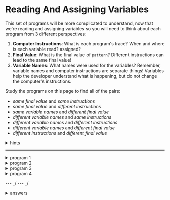 # Reading And Assigning Variables

This set of programs will be more complicated to understand, now that we're
reading and assigning variables so you will need to think about each program
from 3 different perspectives:

1. **Computer Instructions**: What is each program's trace? When and where is
   each variable read? assigned?
2. **Final Value**: What is the final value of `pattern`? Different instructions
   can lead to the same final value!
3. **Variable Names**: What names were used for the variables? Remember,
   variable names and computer instructions are separate things! Variables help
   the developer understand what is happening, but do not change the computer's
   instructions.

Study the programs on this page to find all of the pairs:

- _same final value_ and _same instructions_
- _same final value_ and _different instructions_
- _same variable names_ and _different final value_
- _different variable names_ and _same instructions_
- _different variable names_ and _different instructions_
- _different variable names_ and _different final value_
- _different instructions_ and _different final value_

<details>
<summary>hints</summary>

- run the programs and read the logs
- use the "variables" button and hover over each variable
- use the "highlight" button and mark each variable in a different color
- step through the programs in JS Tutor to watch how memory is updated

</details>

---

<details>
<summary>program 1</summary>

```js
'use strict';

console.log('program 1');

let a = '.';
let b = '@';
let c = '';

c = b + a + b + a;
c = a + c + b + a;
c = a + b + c + b;
c = a + b + c + a;

console.log(c);
```

</details>

<details>
<summary>program 2</summary>

```js
'use strict';

console.log('program 2');

let dot = '.';
let at = '@';
let pattern = '';

pattern = at + at + pattern + dot;
pattern = at + pattern + dot + dot;
pattern = at + at + pattern + dot;
pattern = at + pattern + dot + dot;

console.log(pattern);
```

</details>

<details>
<summary>program 3</summary>

```js
'use strict';

console.log('program 3');

let dot = '.';
let at = '@';
let pattern = '';

pattern = at + dot + at + dot;
pattern = dot + pattern + at + dot;
pattern = dot + at + pattern + at;
pattern = dot + at + pattern + dot;

console.log(pattern);
```

</details>

<details>
<summary>program 4</summary>

```js
'use strict';

console.log('program 4');

let a = '.';
let b = '@';
let c = '';

c = a + b + a + b;
c = c + a + b + a;
c = a + b + c + b;
c = c + a + b + a;

console.log(c);
```

</details>

--- _/ --- _/

<details>
<summary>answers</summary>

- _same final value_ and _same instructions_
  - 1 & 3
- _same final value_ and _different instructions_
  - 1 & 4
  - 3 & 4
- _same variable names_ and _different final value_
  - 2 & 3
- _different variable names_ and _same instructions_
  - 1 & 3
- _different variable names_ and _different instructions_
  - 1 & 2
  - 4 & 2
- _different variable names_ and _different final value_
  - 1 & 2
  - 4 & 2
- _different instructions_ and _different final value_
  - 1 & 2
  - 3 & 2
  - 4 & 2

</details>
